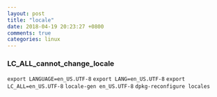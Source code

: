 ```yaml
---
layout: post
title: "locale"
date: 2018-04-19 20:23:27 +0800
comments: true
categories: linux
---
```


### LC_ALL_cannot_change_locale  

`export LANGUAGE=en_US.UTF-8`
`export LANG=en_US.UTF-8`
`export LC_ALL=en_US.UTF-8`
`locale-gen en_US.UTF-8`
`dpkg-reconfigure locales`